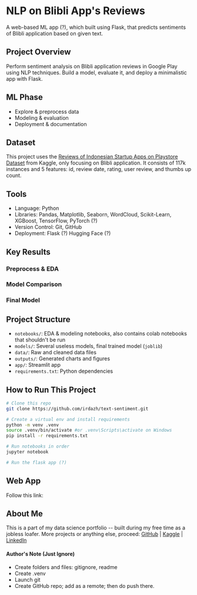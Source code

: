 # NLP on Blibli App's Reviews
A web-based ML app (?), which built using Flask, that predicts sentiments of Blibli application based on given text. 

## Project Overview
Perform sentiment analysis on 
Blibli application reviews in Google Play using NLP techniques. Build a model, evaluate it, and deploy a minimalistic app with Flask.

## ML Phase
- Explore & preprocess data
- Modeling & evaluation
- Deployment & documentation

## Dataset
This project uses the [Reviews of Indonesian Startup Apps on Playstore Dataset](https://www.kaggle.com/datasets/rezkyyayang/reviews-of-indonesian-app-startups-on-playstore?select=blibli.csv) from Kaggle, only focusing on Blibli application. It consists of 117k instances and 5 features: id, review date, rating, user review, and thumbs up count. 

## Tools
- Language: Python
- Libraries: Pandas, Matplotlib, Seaborn, WordCloud, Scikit-Learn, XGBoost, TensorFlow, PyTorch (?)
- Version Control: Git, GitHub
- Deployment: Flask (?) Hugging Face (?)

## Key Results
### Preprocess & EDA

### Model Comparison

### Final Model

## Project Structure
- `notebooks/`: EDA & modeling notebooks, also contains colab notebooks that shouldn't be run
- `models/`: Several useless models, final trained model (`joblib`)
- `data/`: Raw and cleaned data files
- `outputs/`: Generated charts and figures
- `app/`: Streamlit app
- `requirements.txt`: Python dependencies

## How to Run This Project
```bash
# Clone this repo
git clone https://github.com/irdazh/text-sentiment.git

# Create a virtual env and install requirements
python -m venv .venv
source .venv/bin/activate #or .venv\Scripts\activate on Windows
pip install -r requirements.txt 

# Run notebooks in order
jupyter notebook

# Run the flask app (?)
```

## Web App
Follow this link:

<!-- ![Input](assets/input.jpg)  
*Input Page*   

![Predict](assets/predict.jpg)  
*Prediction Result*

![Vizs](assets/viz.jpg)  
*Plot for Visualization*    -->

## About Me
This is a part of my data science portfolio -- 
built during my free time as a jobless loafer. More projects or anything else, proceed:
[GitHub](https://github.com/irdazh) |
[Kaggle](https://www.kaggle.com/irdazh) |
[LinkedIn](https:///www.linkedin.com/in/daud-ma)

#### Author's Note (Just Ignore)
- Create folders and files: gitignore, readme
- Create .venv
- Launch git
- Create GitHub repo; add as a remote; then do push there.  
